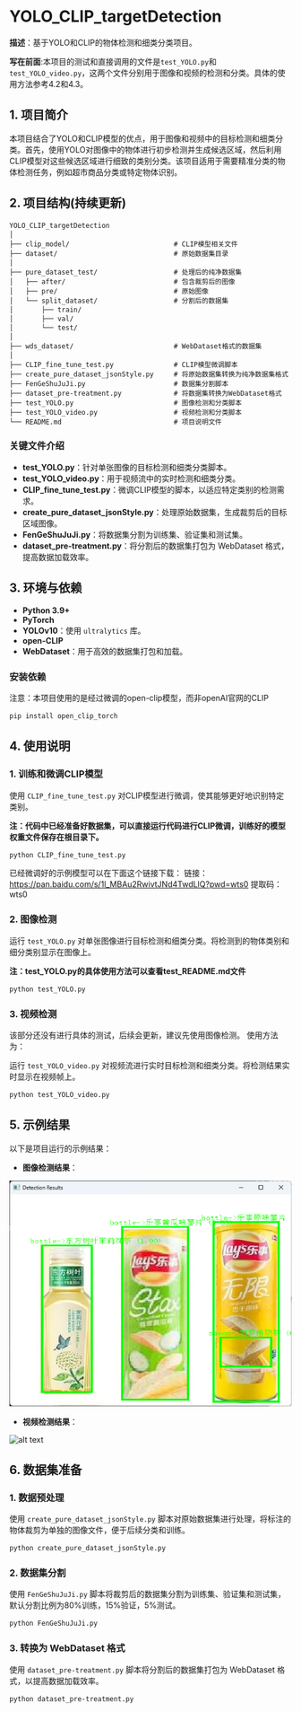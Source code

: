 # YOLO_CLIP_targetDetection

**描述**：基于YOLO和CLIP的物体检测和细类分类项目。

**写在前面**:本项目的测试和直接调用的文件是`test_YOLO.py`和`test_YOLO_video.py`，这两个文件分别用于图像和视频的检测和分类。具体的使用方法参考4.2和4.3。

## 1. 项目简介
本项目结合了YOLO和CLIP模型的优点，用于图像和视频中的目标检测和细类分类。首先，使用YOLO对图像中的物体进行初步检测并生成候选区域，然后利用CLIP模型对这些候选区域进行细致的类别分类。该项目适用于需要精准分类的物体检测任务，例如超市商品分类或特定物体识别。

## 2. 项目结构(持续更新)

```plaintext
YOLO_CLIP_targetDetection
│
├── clip_model/                          # CLIP模型相关文件
├── dataset/                             # 原始数据集目录
│
├── pure_dataset_test/                   # 处理后的纯净数据集
│   ├── after/                           # 包含裁剪后的图像
│   ├── pre/                             # 原始图像
│   └── split_dataset/                   # 分割后的数据集
│       ├── train/
│       ├── val/
│       └── test/
│
├── wds_dataset/                         # WebDataset格式的数据集
│
├── CLIP_fine_tune_test.py               # CLIP模型微调脚本
├── create_pure_dataset_jsonStyle.py     # 将原始数据集转换为纯净数据集格式
├── FenGeShuJuJi.py                      # 数据集分割脚本
├── dataset_pre-treatment.py             # 将数据集转换为WebDataset格式
├── test_YOLO.py                         # 图像检测和分类脚本
├── test_YOLO_video.py                   # 视频检测和分类脚本
└── README.md                            # 项目说明文件
```

### 关键文件介绍
- **test_YOLO.py**：针对单张图像的目标检测和细类分类脚本。
- **test_YOLO_video.py**：用于视频流中的实时检测和细类分类。
- **CLIP_fine_tune_test.py**：微调CLIP模型的脚本，以适应特定类别的检测需求。
- **create_pure_dataset_jsonStyle.py**：处理原始数据集，生成裁剪后的目标区域图像。
- **FenGeShuJuJi.py**：将数据集分割为训练集、验证集和测试集。
- **dataset_pre-treatment.py**：将分割后的数据集打包为 WebDataset 格式，提高数据加载效率。

## 3. 环境与依赖

- **Python 3.9+**
- **PyTorch**
- **YOLOv10**：使用 `ultralytics` 库。
- **open-CLIP**
- **WebDataset**：用于高效的数据集打包和加载。

### 安装依赖
注意：本项目使用的是经过微调的open-clip模型，而非openAI官网的CLIP

```bash
pip install open_clip_torch
```

## 4. 使用说明

### 1. 训练和微调CLIP模型
使用 `CLIP_fine_tune_test.py` 对CLIP模型进行微调，使其能够更好地识别特定类别。

**注：代码中已经准备好数据集，可以直接运行代码进行CLIP微调，训练好的模型权重文件保存在根目录下。**

```bash
python CLIP_fine_tune_test.py
```
已经微调好的示例模型可以在下面这个链接下载：
链接：https://pan.baidu.com/s/1l_MBAu2RwivtJNd4TwdLlQ?pwd=wts0 
提取码：wts0

### 2. 图像检测
运行 `test_YOLO.py` 对单张图像进行目标检测和细类分类。将检测到的物体类别和细分类别显示在图像上。

**注：test_YOLO.py的具体使用方法可以查看test_README.md文件**

```bash
python test_YOLO.py
```

### 3. 视频检测
该部分还没有进行具体的测试，后续会更新，建议先使用图像检测。
使用方法为：

运行 `test_YOLO_video.py` 对视频流进行实时目标检测和细类分类。将检测结果实时显示在视频帧上。

```bash
python test_YOLO_video.py
```

## 5. 示例结果

以下是项目运行的示例结果：

- **图像检测结果**：

![alt text](image.png)
- **视频检测结果**：

![alt text](video.gif)

## 6. 数据集准备

### 1. 数据预处理
使用 `create_pure_dataset_jsonStyle.py` 脚本对原始数据集进行处理，将标注的物体裁剪为单独的图像文件，便于后续分类和训练。

```bash
python create_pure_dataset_jsonStyle.py
```

### 2. 数据集分割
使用 `FenGeShuJuJi.py` 脚本将裁剪后的数据集分割为训练集、验证集和测试集，默认分割比例为80%训练，15%验证，5%测试。

```bash
python FenGeShuJuJi.py
```

### 3. 转换为 WebDataset 格式
使用 `dataset_pre-treatment.py` 脚本将分割后的数据集打包为 WebDataset 格式，以提高数据加载效率。

```bash
python dataset_pre-treatment.py
```

